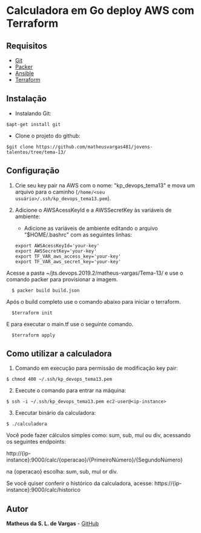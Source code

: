 # Calculadora em Go deploy AWS com Terraform

## Requisitos

  - [Git](https://git-scm.com/)
  - [Packer](https://www.packer.io/)
  - [Ansible](https://www.ansible.com/)
  - [Terraform](https://www.terraform.io/)

## Instalação

- Instalando Git:
```
$apt-get install git
```

- Clone o projeto do github:
```
$git clone https://github.com/matheusvargas481/jovens-talentos/tree/tema-13/
```

## Configuração

1. Crie seu key pair na AWS com o nome: "kp_devops_tema13" e mova um arquivo para o caminho (`/home/<seu usuário>/.ssh/kp_devops_tema13.pem`).

2. Adicione o AWSAcessKeyId e a AWSSecretKey às variáveis ​​de ambiente:

    - Adicione as variáveis ​​de ambiente editando o arquivo "$HOME/.bashrc" com as seguintes linhas:

    ```
    export AWSAcessKeyId='your-key'
    export AWSSecretKey='your-key'
    export TF_VAR_aws_access_key='your-key'
    export TF_VAR_aws_secret_key='your-key'
    ```
Acesse a pasta ~/jts.devops.2019.2/matheus-vargas/Tema-13/ e use o comando packer para provisionar a imagem.

```
  $ packer build build.json
```

Após o build completo use o comando abaixo para iniciar o terraform.

```
  $terraform init
```

E para executar o main.tf use o seguinte comando.

```
  $terraform apply
```

## Como utilizar a calculadora

1. Comando em execução para permissão de modificação key pair:

```
$ chmod 400 ~/.ssh/kp_devops_tema13.pem
```

2. Execute o comando para entrar na máquina:
```
$ ssh -i ~/.ssh/kp_devops_tema13.pem ec2-user@<ip-instance>
```

3. Executar binário da calculadora:
```
$ ./calculadora
```

Você pode fazer cálculos simples como: sum, sub, mul ou div, acessando os seguintes endpoints:

http://{ip-instance}:9000/calc/{operacao}/{PrimeiroNúmero}/{SegundoNúmero}

na {operacao} escolha: sum, sub, mul or div.

Se você quiser conferir o histórico da calculadora, acesse:
https://{ip-instance}:9000/calc/historico


## Autor

**Matheus da S. L. de Vargas** -  [GitHub](https://github.com/matheusvargas481)
